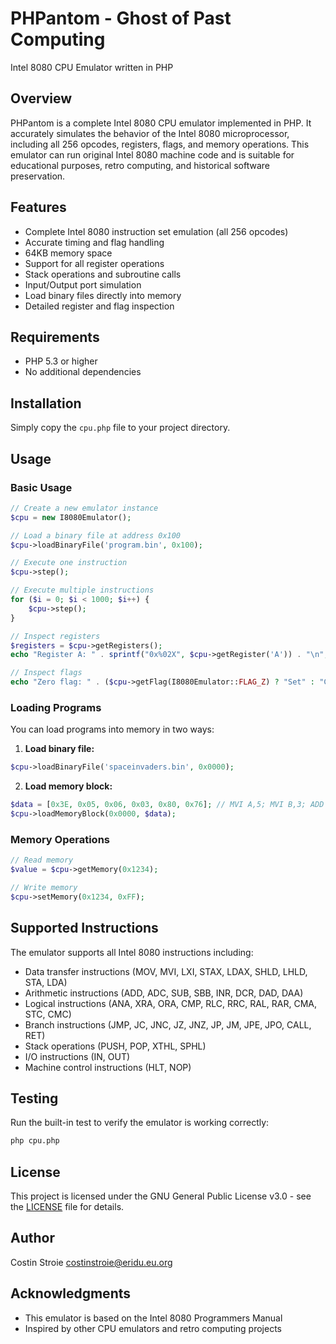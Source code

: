 # PHPantom - Ghost of Past Computing

Intel 8080 CPU Emulator written in PHP

## Overview

PHPantom is a complete Intel 8080 CPU emulator implemented in PHP. It accurately simulates the behavior of the Intel 8080 microprocessor, including all 256 opcodes, registers, flags, and memory operations. This emulator can run original Intel 8080 machine code and is suitable for educational purposes, retro computing, and historical software preservation.

## Features

- Complete Intel 8080 instruction set emulation (all 256 opcodes)
- Accurate timing and flag handling
- 64KB memory space
- Support for all register operations
- Stack operations and subroutine calls
- Input/Output port simulation
- Load binary files directly into memory
- Detailed register and flag inspection

## Requirements

- PHP 5.3 or higher
- No additional dependencies

## Installation

Simply copy the `cpu.php` file to your project directory.

## Usage

### Basic Usage

```php
// Create a new emulator instance
$cpu = new I8080Emulator();

// Load a binary file at address 0x100
$cpu->loadBinaryFile('program.bin', 0x100);

// Execute one instruction
$cpu->step();

// Execute multiple instructions
for ($i = 0; $i < 1000; $i++) {
    $cpu->step();
}

// Inspect registers
$registers = $cpu->getRegisters();
echo "Register A: " . sprintf("0x%02X", $cpu->getRegister('A')) . "\n";

// Inspect flags
echo "Zero flag: " . ($cpu->getFlag(I8080Emulator::FLAG_Z) ? "Set" : "Clear") . "\n";
```

### Loading Programs

You can load programs into memory in two ways:

1. **Load binary file:**
```php
$cpu->loadBinaryFile('spaceinvaders.bin', 0x0000);
```

2. **Load memory block:**
```php
$data = [0x3E, 0x05, 0x06, 0x03, 0x80, 0x76]; // MVI A,5; MVI B,3; ADD B; HLT
$cpu->loadMemoryBlock(0x0000, $data);
```

### Memory Operations

```php
// Read memory
$value = $cpu->getMemory(0x1234);

// Write memory
$cpu->setMemory(0x1234, 0xFF);
```

## Supported Instructions

The emulator supports all Intel 8080 instructions including:

- Data transfer instructions (MOV, MVI, LXI, STAX, LDAX, SHLD, LHLD, STA, LDA)
- Arithmetic instructions (ADD, ADC, SUB, SBB, INR, DCR, DAD, DAA)
- Logical instructions (ANA, XRA, ORA, CMP, RLC, RRC, RAL, RAR, CMA, STC, CMC)
- Branch instructions (JMP, JC, JNC, JZ, JNZ, JP, JM, JPE, JPO, CALL, RET)
- Stack operations (PUSH, POP, XTHL, SPHL)
- I/O instructions (IN, OUT)
- Machine control instructions (HLT, NOP)

## Testing

Run the built-in test to verify the emulator is working correctly:

```bash
php cpu.php
```

## License

This project is licensed under the GNU General Public License v3.0 - see the [LICENSE](LICENSE) file for details.

## Author

Costin Stroie <costinstroie@eridu.eu.org>

## Acknowledgments

- This emulator is based on the Intel 8080 Programmers Manual
- Inspired by other CPU emulators and retro computing projects
